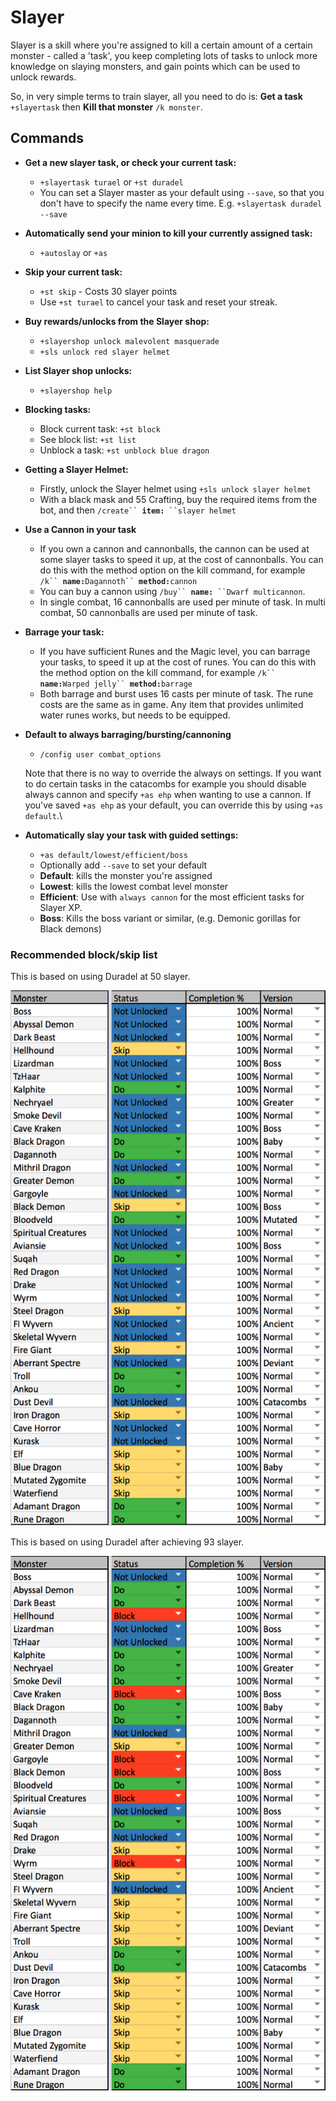 # Slayer

Slayer is a skill where you're assigned to kill a certain amount of a certain monster - called a 'task', you keep completing lots of tasks to unlock more knowledge on slaying monsters, and gain points which can be used to unlock rewards.

So, in very simple terms to train slayer, all you need to do is: **Get a task** `+slayertask` then **Kill that monster** `/k monster`.

## Commands

*   **Get a new slayer task, or check your current task:**

    * `+slayertask turael` or `+st duradel`
    * You can set a Slayer master as your default using `--save`, so that you don't have to specify the name every time. E.g.  `+slayertask duradel --save`


*   **Automatically send your minion to kill your currently assigned task:**

    * `+autoslay` or  `+as`


*   **Skip your current task:**

    * `+st skip` - Costs 30 slayer points
    * Use  `+st turael` to cancel your task and reset your streak.


*   **Buy rewards/unlocks from the Slayer shop:**

    * `+slayershop unlock malevolent masquerade`
    * `+sls unlock red slayer helmet`


*   **List Slayer shop unlocks:**

    * `+slayershop help`


*   **Blocking tasks:**

    * Block current task: `+st block`
    * See block list: `+st list`
    * Unblock a task: `+st unblock blue dragon`


*   **Getting a Slayer Helmet:**

    * Firstly, unlock the Slayer helmet using `+sls unlock slayer helmet`
    * With a black mask and 55 Crafting, buy the required items from the bot, and then `/create`` `**`item:`**` ``slayer helmet`&#x20;


*   **Use a Cannon in your task**

    * If you own a cannon and cannonballs, the cannon can be used at some slayer tasks to speed it up, at the cost of cannonballs. You can do this with the method option on the kill command, for example `/k`` `**`name:`**`Dagannoth`` `**`method:`**`cannon`
    * You can buy a cannon using `/buy`` `**`name:`**` ``Dwarf multicannon`.
    * In single combat, 16 cannonballs are used per minute of task. In multi combat, 50 cannonballs are used per minute of task.


*   **Barrage your task:**

    * If you have sufficient Runes and the Magic level, you can barrage your tasks, to speed it up at the cost of runes. You can do this with the method option on the kill command, for example `/k`` `**`name:`**`Warped jelly`` `**`method:`**`barrage`
    * Both barrage and burst uses 16 casts per minute of task. The rune costs are the same as in game. Any item that provides unlimited water runes works, but needs to be equipped.


*   **Default to always barraging/bursting/cannoning**

    * `/config user combat_options`

    Note that there is no way to override the always on settings. If you want to do certain tasks in the catacombs for example you should disable always cannon and specify `+as ehp` when wanting to use a cannon. If you've saved `+as ehp` as your default, you can override this by using `+as default`.\

*   **Automatically slay your task with guided settings:**

    * `+as default/lowest/efficient/boss`
    * Optionally add `--save` to set your default
    * **Default**: kills the monster you're assigned
    * **Lowest**: kills the lowest combat level monster
    * **Efficient**: Use with `always cannon` for the most efficient tasks for Slayer XP.
    * **Boss**: Kills the boss variant or similar, (e.g. Demonic gorillas for Black demons)



### Recommended block/skip list

This is based on using Duradel at 50 slayer.

![](<../../.gitbook/assets/image (9).png>)

This is based on using Duradel after achieving 93 slayer.&#x20;

![](<../../.gitbook/assets/image (8).png>)
